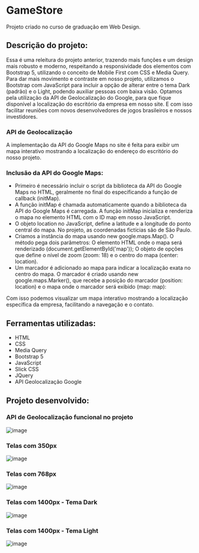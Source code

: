 # GameStore
Projeto criado no curso de graduação em Web Design.

<h2>Descrição do projeto: </h2>
Essa é uma releitura do projeto anterior, trazendo mais funções e um design mais robusto e moderno, respeitando a responsividade dos elementos com Bootstrap 5, utilizando o conceito de Mobile First com CSS e Media Query. 
Para dar mais movimento e contraste em nosso projeto, utilizamos o Bootstrap com JavaScript para incluir a opção de alterar entre o tema Dark (padrão) e o Light, podendo auxiliar pessoas com baixa visão. 
Optamos pela utilização da API de Geolocalização do Google, para que fique disponível a localização do escritório da empresa em nosso site. E com isso facilitar reuniões com novos desenvolvedores de jogos brasileiros e nossos investidores. 

<h3>API de Geolocalização</h3>

A implementação da API do Google Maps no site é feita para exibir um mapa interativo mostrando a localização do endereço do escritório do nosso projeto. 

<h3>Inclusão da API do Google Maps:</h3>

* Primeiro é necessário incluir o script da biblioteca da API  do Google Maps no HTML, geralmente no final do <body> especificando a função de callback (initMap).
* A função initMap é chamada automaticamente quando a biblioteca da API do Google Maps é carregada. A função initMap inicializa e renderiza o mapa no elemento HTML com o ID map em nosso JavaScript.
* O objeto location no JavaScript, define a latitude e a longitude do ponto central do mapa. No projeto, as coordenadas fictícias são de São Paulo.
* Criamos a instância do mapa usando new google.maps.Map(). O método pega dois parâmetros: O elemento HTML onde o mapa será renderizado (document.getElementById('map')); O objeto de opções que define o nível de zoom (zoom: 18) e o centro do mapa (center: location).
* Um marcador é adicionado ao mapa para indicar a localização exata no centro do mapa. O marcador é criado usando new google.maps.Marker(), que recebe a posição do marcador (position: location) e o mapa onde o marcador será exibido (map: map):

Com isso podemos visualizar um mapa interativo mostrando a localização específica da empresa, facilitando a navegação e o contato.

## Ferramentas utilizadas:

* HTML
* CSS
* Media Query 
* Bootstrap 5
* JavaScript  
* Slick CSS
* JQuery
* API Geolocalização Google

<h2> Projeto desenvolvido: </h2>

<h3>API de Geolocalização funcional no projeto </h3>

![image](https://github.com/cahetterich/GameStore/assets/148469247/57b62b0f-927d-4091-9080-181d61dfa36d)

<h3>Telas com 350px </h3>

![image](https://github.com/cahetterich/GameStore/assets/148469247/8f095012-46ee-4a99-9434-19e64e513db3)

<h3>Telas com 768px </h3>

![image](https://github.com/cahetterich/GameStore/assets/148469247/508c1e08-0cb7-4583-bc27-a47a3b933e5b)

<h3>Telas com 1400px - Tema Dark</h3>

![image](https://github.com/cahetterich/GameStore/assets/148469247/b497ba9a-ea72-405a-aff4-ba41a9dc865f)

<h3>Telas com 1400px - Tema Light</h3>

![image](https://github.com/cahetterich/GameStore/assets/148469247/69d36a07-3b64-4fe8-a031-24169cff80d6)

